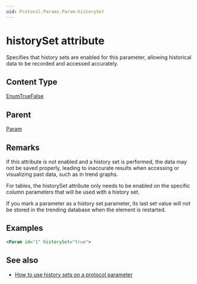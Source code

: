 ```yaml
---
uid: Protocol.Params.Param-historySet
---
```


# historySet attribute

<!-- RN 4383 -->

Specifies that history sets are enabled for this parameter, allowing historical data to be recorded and accessed accurately.

## Content Type

[EnumTrueFalse](xref:Protocol-EnumTrueFalse)

## Parent

[Param](xref:Protocol.Params.Param)

## Remarks

If this attribute is not enabled and a history set is performed, the data may not be saved properly, leading to inaccurate results when accessing or visualizing past data, such as in trend graphs.

For tables, the historySet attribute only needs to be enabled on the specific column parameters that will be used with a history set.

If you mark a parameter as a history set parameter, its last set value will not be stored in the trending database when the element is restarted.

## Examples

```xml
<Param id="1" historySet="true">
```
## See also

- [How to use history sets on a protocol parameter](xref:How_to_use_history_sets_on_a_protocol_parameter)
